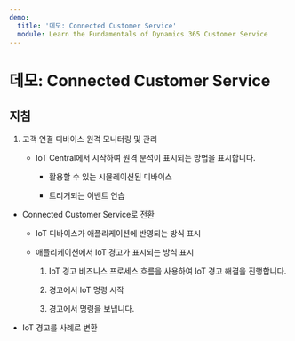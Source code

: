 ```yaml
---
demo:
  title: '데모: Connected Customer Service'
  module: Learn the Fundamentals of Dynamics 365 Customer Service
---
```


# 데모: Connected Customer Service

## 지침

1. 고객 연결 디바이스 원격 모니터링 및 관리

    - IoT Central에서 시작하여 원격 분석이 표시되는 방법을 표시합니다.

        - 활용할 수 있는 시뮬레이션된 디바이스

        - 트리거되는 이벤트 연습

- Connected Customer Service로 전환 

    - IoT 디바이스가 애플리케이션에 반영되는 방식 표시

    - 애플리케이션에서 IoT 경고가 표시되는 방식 표시

        1. IoT 경고 비즈니스 프로세스 흐름을 사용하여 IoT 경고 해결을 진행합니다.

        2. 경고에서 IoT 명령 시작

        3. 경고에서 명령을 보냅니다. 

- IoT 경고를 사례로 변환


